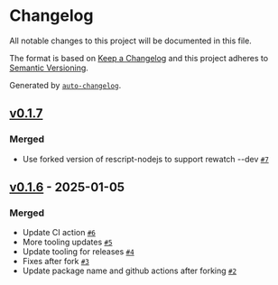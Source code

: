 # Changelog

All notable changes to this project will be documented in this file.

The format is based on [Keep a Changelog](https://keepachangelog.com/en/1.0.0/)
and this project adheres to [Semantic Versioning](https://semver.org/spec/v2.0.0.html).

Generated by [`auto-changelog`](https://github.com/CookPete/auto-changelog).

## [v0.1.7](https://github.com/greenfinity/rescript-docx/compare/v0.1.6...v0.1.7)

### Merged

- Use forked version of rescript-nodejs to support rewatch --dev [`#7`](https://github.com/greenfinity/rescript-docx/pull/7)

## [v0.1.6](https://github.com/greenfinity/rescript-docx/compare/v0.1.5...v0.1.6) - 2025-01-05

### Merged

- Update CI action [`#6`](https://github.com/greenfinity/rescript-docx/pull/6)
- More tooling updates [`#5`](https://github.com/greenfinity/rescript-docx/pull/5)
- Update tooling for releases [`#4`](https://github.com/greenfinity/rescript-docx/pull/4)
- Fixes after fork [`#3`](https://github.com/greenfinity/rescript-docx/pull/3)
- Update package name and github actions after forking [`#2`](https://github.com/greenfinity/rescript-docx/pull/2)
